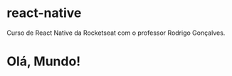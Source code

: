 # react-native
 Curso de React Native da Rocketseat com o professor Rodrigo Gonçalves.

<h1>Olá, Mundo!</h1>